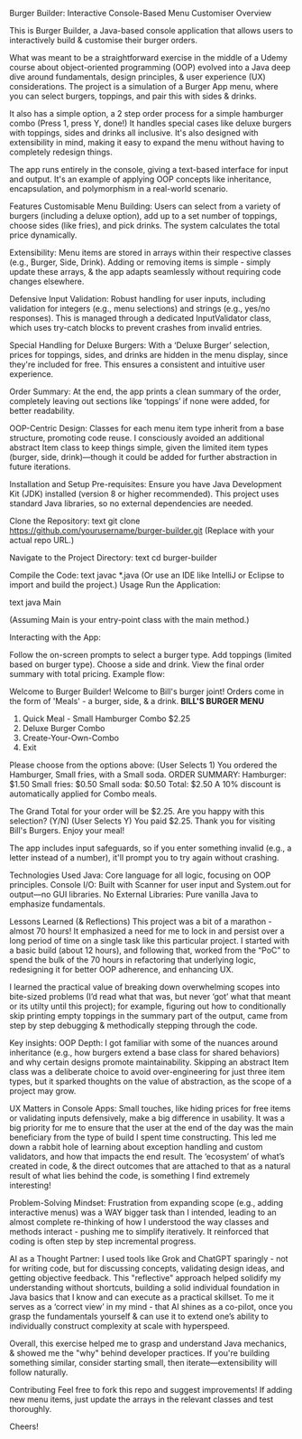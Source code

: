 Burger Builder: Interactive Console-Based Menu Customiser
Overview

This is Burger Builder, a Java-based console application that allows users to interactively build & customise their burger orders. 

What was meant to be a straightforward exercise in the middle of a Udemy course about object-oriented programming (OOP) evolved into a Java deep dive around fundamentals, design principles, & user experience (UX) considerations. The project is a simulation of a Burger App menu, where you can select burgers, toppings, and pair this with sides & drinks. 

It also has a simple option, a 2 step order process for a simple hamburger combo (Press 1, press Y, done!) It handles special cases like deluxe burgers with toppings, sides and drinks all inclusive. It's also designed with extensibility in mind, making it easy to expand the menu without having to completely redesign things.

The app runs entirely in the console, giving a text-based interface for input and output. It's an example of applying OOP concepts like inheritance, encapsulation, and polymorphism in a real-world scenario.

Features
Customisable Menu Building: Users can select from a variety of burgers (including a deluxe option), add up to a set number of toppings, choose sides (like fries), and pick drinks. The system calculates the total price dynamically.

Extensibility: Menu items are stored in arrays within their respective classes (e.g., Burger, Side, Drink). Adding or removing items is simple - simply update these arrays, & the app adapts seamlessly without requiring code changes elsewhere.

Defensive Input Validation: Robust handling for user inputs, including validation for integers (e.g., menu selections) and strings (e.g., yes/no responses). This is managed through a dedicated InputValidator class, which uses try-catch blocks to prevent crashes from invalid entries.

Special Handling for Deluxe Burgers: With a ‘Deluxe Burger’ selection, prices for toppings, sides, and drinks are hidden in the menu display, since they're included for free. This ensures a consistent and intuitive user experience.

Order Summary: At the end, the app prints a clean summary of the order, completely leaving out sections like ‘toppings’ if none were added, for better readability.

OOP-Centric Design: Classes for each menu item type inherit from a base structure, promoting code reuse. I consciously avoided an additional abstract Item class to keep things simple, given the limited item types (burger, side, drink)—though it could be added for further abstraction in future iterations.

Installation and Setup
Pre-requisites: Ensure you have Java Development Kit (JDK) installed (version 8 or higher recommended). This project uses standard Java libraries, so no external dependencies are needed.

Clone the Repository:
 text
git clone https://github.com/yourusername/burger-builder.git
 (Replace with your actual repo URL.)

Navigate to the Project Directory:
 text
cd burger-builder

Compile the Code:
 text
javac *.java
 (Or use an IDE like IntelliJ or Eclipse to import and build the project.)
Usage
Run the Application:

 text
java Main

 (Assuming Main is your entry-point class with the main method.)


Interacting with the App:


Follow the on-screen prompts to select a burger type.
Add toppings (limited based on burger type).
Choose a side and drink.
View the final order summary with total pricing.
Example flow:

Welcome to Burger Builder!
Welcome to Bill's burger joint!
Orders come in the form of 'Meals' - a burger, side, & a drink.
****BILL'S BURGER MENU****

1. Quick Meal - Small Hamburger Combo $2.25
2. Deluxe Burger Combo
3. Create-Your-Own-Combo 
4. Exit

Please choose from the options above: 
(User Selects 1)
You ordered the Hamburger, Small fries, with a Small soda.
ORDER SUMMARY: 
Hamburger: $1.50
Small fries: $0.50
Small soda: $0.50
Total: $2.50
A 10% discount is automatically applied for Combo meals.

The Grand Total for your order will be $2.25.
Are you happy with this selection? (Y/N)
(User Selects Y)
You paid $2.25. Thank you for visiting Bill's Burgers. Enjoy your meal!

The app includes input safeguards, so if you enter something invalid (e.g., a letter instead of a number), it'll prompt you to try again without crashing.


Technologies Used
Java: Core language for all logic, focusing on OOP principles.
Console I/O: Built with Scanner for user input and System.out for output—no GUI libraries.
No External Libraries: Pure vanilla Java to emphasize fundamentals.

Lessons Learned (& Reflections)
This project was a bit of a marathon - almost 70 hours! It emphasized a need for me to lock in and persist over a long period of time on a single task like this particular project. I started with a basic build (about 12 hours), and following that, worked from the “PoC” to spend the bulk of the 70 hours in refactoring that underlying logic, redesigning it for better OOP adherence, and enhancing UX. 

I learned the practical value of breaking down overwhelming scopes into bite-sized problems (I’d read what that was, but never ‘got’ what that meant or its utilty until this project); for example, figuring out how to conditionally skip printing empty toppings in the summary part of the output, came from step by step debugging & methodically stepping through the code.

Key insights:
OOP Depth: I got familiar with some of the nuances around inheritance (e.g., how burgers extend a base class for shared behaviors) and why certain designs promote maintainability. Skipping an abstract Item class was a deliberate choice to avoid over-engineering for just three item types, but it sparked thoughts on the value of abstraction, as the scope of a project may grow.

UX Matters in Console Apps: Small touches, like hiding prices for free items or validating inputs defensively, make a big difference in usability. It was a big priority for me to ensure that the user at the end of the day was the main beneficiary from the type of build I spent time constructing. This led me down a rabbit hole of learning about exception handling and custom validators, and how that impacts the end result. The ‘ecosystem’ of what’s created in code, & the direct outcomes that are attached to that as a natural result of what lies behind the code, is something I find extremely interesting!

Problem-Solving Mindset: Frustration from expanding scope (e.g., adding interactive menus) was a WAY bigger task than I intended, leading to an almost complete re-thinking of how I understood the way classes and methods interact - pushing me to simplify iteratively. It reinforced that coding is often step by step incremental progress.

AI as a Thought Partner: I used tools like Grok and ChatGPT sparingly - not for writing code, but for discussing concepts, validating design ideas, and getting objective feedback. This "reflective" approach helped solidify my understanding without shortcuts, building a solid individual foundation in Java basics that I know and can execute as a practical skillset. To me it serves as a ‘correct view’ in my mind - that AI shines as a co-pilot, once you grasp the fundamentals yourself & can use it to extend one’s ability to individually construct complexity at scale with hyperspeed.

Overall, this exercise helped me to grasp and understand Java mechanics, & showed me the "why" behind developer practices. If you're building something similar, consider starting small, then iterate—extensibility will follow naturally.

Contributing
Feel free to fork this repo and suggest improvements! If adding new menu items, just update the arrays in the relevant classes and test thoroughly.

Cheers!
